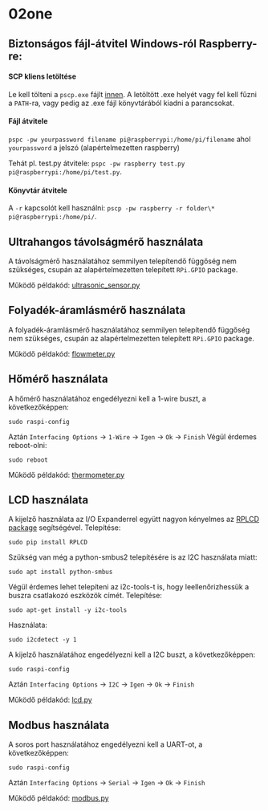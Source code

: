 # 02one

## Biztonságos fájl-átvitel Windows-ról Raspberry-re:
#### SCP kliens letöltése
Le kell tölteni a `pscp.exe` fájlt [innen](https://www.chiark.greenend.org.uk/~sgtatham/putty/latest.html).
A letöltött .exe helyét vagy fel kell fűzni a `PATH`-ra, vagy pedig az .exe fájl könyvtárából kiadni a parancsokat.

#### Fájl átvitele
`pspc -pw yourpassword filename pi@raspberrypi:/home/pi/filename`
ahol `yourpassword` a jelszó (alapértelmezetten raspberry)

Tehát pl. test.py átvitele:
`pspc -pw raspberry test.py pi@raspberrypi:/home/pi/test.py`.

#### Könyvtár átvitele
A `-r` kapcsolót kell használni:
`pscp -pw raspberry -r folder\* pi@raspberrypi:/home/pi/`.

## Ultrahangos távolságmérő használata
A távolságmérő használatához semmilyen telepítendő függőség nem szükséges, csupán az alapértelmezetten telepített `RPi.GPIO` package.

Működő példakód: [ultrasonic_sensor.py](./test/ultrasonic_sensor.py)

## Folyadék-áramlásmérő használata
A folyadék-áramlásmérő használatához semmilyen telepítendő függőség nem szükséges, csupán az alapértelmezetten telepített `RPi.GPIO` package.

Működő példakód: [flowmeter.py](./test/flowmeter.py)

## Hőmérő használata
A hőmérő használatához engedélyezni kell a 1-wire buszt, a következőképpen:
```
sudo raspi-config
```
Aztán `Interfacing Options` -> `1-Wire` -> `Igen` -> `Ok` -> `Finish`
Végül érdemes reboot-olni:
```
sudo reboot
```
Működő példakód: [thermometer.py](./test/thermometer.py)

## LCD használata
A kijelző használata az I/O Expanderrel együtt nagyon kényelmes az [RPLCD package](https://rplcd.readthedocs.io/en/stable/) segítségével.
Telepítése:
```
sudo pip install RPLCD
```
Szükség van még a python-smbus2 telepítésére is az I2C használata miatt:
```
sudo apt install python-smbus
```
Végül érdemes lehet telepíteni az i2c-tools-t is, hogy leellenőrizhessük a buszra csatlakozó eszközök címét.
Telepítése:
```
sudo apt-get install -y i2c-tools
```
Használata:
```
sudo i2cdetect -y 1
```

A kijelző használatához engedélyezni kell a I2C buszt, a következőképpen:
```
sudo raspi-config
```
Aztán `Interfacing Options` -> `I2C` -> `Igen` -> `Ok` -> `Finish`

Működő példakód: [lcd.py](./test/lcd.py)

## Modbus használata
A soros port használatához engedélyezni kell a UART-ot, a következőképpen:
```
sudo raspi-config
```
Aztán `Interfacing Options` -> `Serial` -> `Igen` -> `Ok` -> `Finish`

Működő példakód: [modbus.py](./test/modbus.py)
